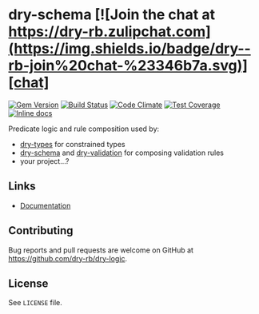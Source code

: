 [gem]: https://rubygems.org/gems/dry-logic
[travis]: https://travis-ci.org/dry-rb/dry-logic
[codeclimate]: https://codeclimate.com/github/dry-rb/dry-logic
[chat]: https://dry-rb.zulipchat.com
[inchpages]: http://inch-ci.org/github/dry-rb/dry-logic

# dry-schema [![Join the chat at https://dry-rb.zulipchat.com](https://img.shields.io/badge/dry--rb-join%20chat-%23346b7a.svg)][chat]

[![Gem Version](https://badge.fury.io/rb/dry-logic.svg)][gem]
[![Build Status](https://travis-ci.org/dry-rb/dry-logic.svg?branch=master)][travis]
[![Code Climate](https://codeclimate.com/github/dry-rb/dry-logic/badges/gpa.svg)][codeclimate]
[![Test Coverage](https://codeclimate.com/github/dry-rb/dry-logic/badges/coverage.svg)][codeclimate]
[![Inline docs](http://inch-ci.org/github/dry-rb/dry-logic.svg?branch=master)][inchpages]

Predicate logic and rule composition used by:

* [dry-types](https://github.com/dry-rb/dry-types) for constrained types
* [dry-schema](https://github.com/dry-rb/dry-schema) and [dry-validation](https://github.com/dry-rb/dry-validation) for composing validation rules
* your project...?

## Links

* [Documentation](http://dry-rb.org/gems/dry-logic)

## Contributing

Bug reports and pull requests are welcome on GitHub at https://github.com/dry-rb/dry-logic.

## License

See `LICENSE` file.

